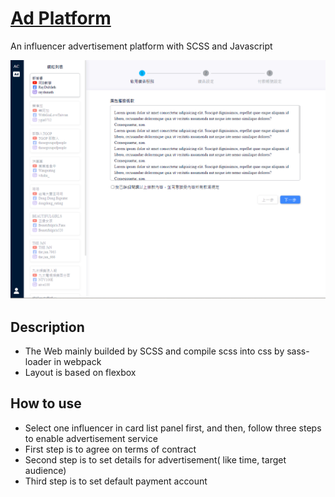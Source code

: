# [Ad Platform](https://jssffl.github.io/ad-platform/)
An influencer advertisement platform with SCSS and Javascript

![image](https://github.com/jssffl/ad-platform/blob/main/ad-platform-page.png)

## Description
- The Web mainly builded by SCSS and compile scss into css by sass-loader in webpack  
- Layout is based on flexbox

## How to use
- Select one influencer in card list panel first, and then, follow three steps to enable advertisement service
- First step is to agree on terms of contract
- Second step is to set details for advertisement( like time, target audience)
- Third step is to set default payment account
